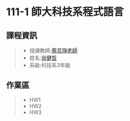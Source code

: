 # 111-1 師大科技系程式語言
## 課程資訊
> * 授課教師:[蔡芸琤老師](https://github.com/pecu?tab=repositories)
> * 姓名:[翁健哲](https://robbish1106.github.io/Web/bootstrap/blog/index.html)
> * 系級:科技系3年級
## 作業區
> * HW1
> * HW2
> * HW3
